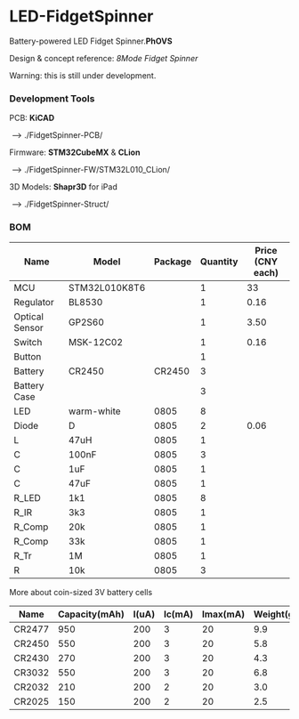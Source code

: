 # LED-FidgetSpinner
Battery-powered LED Fidget Spinner.**PhOVS**

Design & concept reference: *8Mode Fidget Spinner*



Warning: this is still under development.



### Development Tools

PCB: **KiCAD**

​    --> ./FidgetSpinner-PCB/

Firmware: **STM32CubeMX** & **CLion**

​    --> ./FidgetSpinner-FW/STM32L010_CLion/

3D Models: **Shapr3D** for iPad

​    --> ./FidgetSpinner-Struct/



### BOM

| Name           | Model         | Package | Quantity | Price (CNY each) |
| -------------- | ------------- | ------- | -------- | ---------------- |
| MCU            | STM32L010K8T6 |         | 1        | 33               |
| Regulator      | BL8530        |         | 1        | 0.16             |
| Optical Sensor | GP2S60        |         | 1        | 3.50             |
| Switch         | MSK-12C02     |         | 1        | 0.16             |
| Button         |               |         | 1        |                  |
| Battery        | CR2450        | CR2450  | 3        |                  |
| Battery Case   |               |         | 3        |                  |
| LED            | warm-white    | 0805    | 8        |                  |
| Diode          | D             | 0805    | 2        | 0.06             |
| L              | 47uH          | 0805    | 1        |                  |
| C              | 100nF         | 0805    | 3        |                  |
| C              | 1uF           | 0805    | 1        |                  |
| C              | 47uF          | 0805    | 1        |                  |
| R_LED          | 1k1           | 0805    | 8        |                  |
| R_IR           | 3k3           | 0805    | 1        |                  |
| R_Comp         | 20k           | 0805    | 1        |                  |
| R_Comp         | 33k           | 0805    | 1        |                  |
| R_Tr           | 1M            | 0805    | 1        |                  |
| R              | 10k           | 0805    | 3        |                  |



More about coin-sized 3V battery cells

| Name   | Capacity(mAh) | I(uA) | Ic(mA) | Imax(mA) | Weight(g) |
| ------ | ------------- | ----- | ------ | -------- | --------- |
| CR2477 | 950           | 200   | 3      | 20       | 9.9       |
| CR2450 | 550           | 200   | 3      | 20       | 5.8       |
| CR2430 | 270           | 200   | 3      | 20       | 4.3       |
| CR3032 | 550           | 200   | 3      | 20       | 6.8       |
| CR2032 | 210           | 200   | 2      | 20       | 3.0       |
| CR2025 | 150           | 200   | 2      | 20       | 2.5       |

